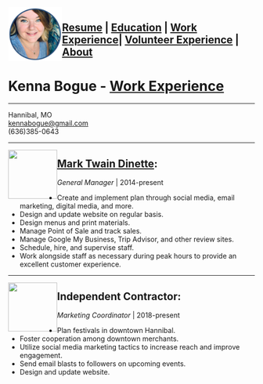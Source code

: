 <img src="Kenna.png" align="left" width="110" height="110" >

## **[Resume](README.md) | [Education](education.md) | [Work Experience](experience.md)| [Volunteer Experience](volunteer.md) | [About](about.md)**

# Kenna Bogue - [Work Experience](experience.md)
---------

Hannibal, MO         
kennabogue@gmail.com         
(636)385-0643

----------

<img src="https://static1.squarespace.com/static/56f47aa14c2f85218ac84404/t/5e0bb1f5014e1a25d2bce41e/1606232907534/?format=1500w" align="left" width="100" height="100">

## [Mark Twain Dinette](https://marktwaindinette.com/):
_General Manager_ | 2014-present

   * Create and implement plan through social media, email marketing, digital media, and more.
   * Design and update website on regular basis.
   * Design menus and print materials.
   * Manage Point of Sale and track sales.
   * Manage Google My Business, Trip Advisor, and other review sites.
   * Schedule, hire, and supervise staff.
   * Work alongside staff as necessary during peak hours to provide an excellent customer experience.
   
----------   

<img src="https://images.unsplash.com/photo-1515378960530-7c0da6231fb1?ixid=MXwxMjA3fDB8MHxwaG90by1wYWdlfHx8fGVufDB8fHw%3D&ixlib=rb-1.2.1&auto=format&fit=crop&w=1500&q=80" align="left" width="100" height="100">

## Independent Contractor: 
_Marketing Coordinator_ | 2018-present

   * Plan festivals in downtown Hannibal.
   * Foster cooperation among downtown merchants.
   * Utilize social media marketing tactics to increase reach and improve engagement.
   * Send email blasts to followers on upcoming events.
   * Design and update website.
